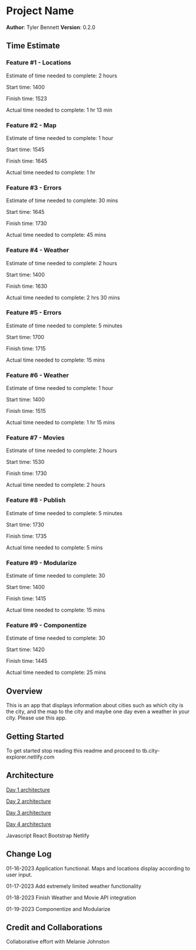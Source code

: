# Project Name

**Author**: Tyler Bennett
**Version**: 0.2.0

## Time Estimate

### Feature #1 - Locations

Estimate of time needed to complete: 2 hours

Start time: 1400

Finish time: 1523

Actual time needed to complete: 1 hr 13 min

### Feature #2 - Map

Estimate of time needed to complete: 1 hour

Start time: 1545

Finish time: 1645

Actual time needed to complete: 1 hr

### Feature #3 - Errors

Estimate of time needed to complete: 30 mins

Start time: 1645

Finish time: 1730

Actual time needed to complete: 45 mins

### Feature #4 - Weather

Estimate of time needed to complete: 2 hours

Start time: 1400

Finish time: 1630

Actual time needed to complete: 2 hrs 30 mins

### Feature #5 - Errors

Estimate of time needed to complete: 5 minutes

Start time: 1700

Finish time: 1715

Actual time needed to complete: 15 mins

### Feature #6 - Weather

Estimate of time needed to complete: 1 hour

Start time: 1400

Finish time: 1515

Actual time needed to complete: 1 hr 15 mins

### Feature #7 - Movies

Estimate of time needed to complete: 2 hours

Start time: 1530

Finish time: 1730

Actual time needed to complete: 2 hours

### Feature #8 - Publish

Estimate of time needed to complete: 5 minutes

Start time: 1730

Finish time: 1735

Actual time needed to complete: 5 mins

### Feature #9 - Modularize

Estimate of time needed to complete: 30

Start time: 1400

Finish time: 1415

Actual time needed to complete: 15 mins

### Feature #9 - Componentize

Estimate of time needed to complete: 30

Start time: 1420

Finish time: 1445

Actual time needed to complete: 25 mins

## Overview

This is an app that displays information about cities such as which city is the city, and the map to the city and maybe one day even a weather in your city. Please use this app.

## Getting Started

To get started stop reading this readme and proceed to tb.city-explorer.netlify.com

## Architecture


[Day 1 architecture](./public/Screenshot_20230116_055128.png)

[Day 2 architecture](./public/Screenshot_20230117_032541.png)

[Day 3 architecture](./public/Screenshot_20230118_022427.png)

[Day 4 architecture](./public/Screenshot_20230119_015928.png)


Javascript
React
Bootstrap
Netlify

## Change Log

01-16-2023 Application functional. Maps and locations display according to user input.

01-17-2023 Add extremely limited weather functionality

01-18-2023 Finish Weather and Movie API integration

01-19-2023 Componentize and Modularize

## Credit and Collaborations

Collaborative effort with Melanie Johnston
